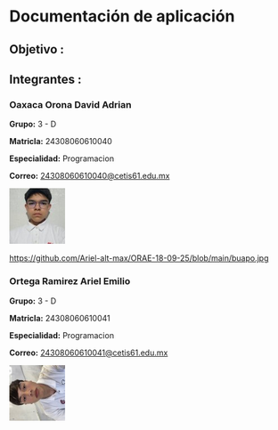 # Documentación de aplicación

## Objetivo : 





## Integrantes : 

### Oaxaca Orona David Adrian

**Grupo:** 3 - D

**Matricla:** 24308060610040

**Especialidad:** Programacion

**Correo:** 24308060610040@cetis61.edu.mx

![Oaxaca Orona David Adrian foto](https://github.com/Davidoaxacacetis/html/blob/main/f11.jpg)

https://github.com/Ariel-alt-max/ORAE-18-09-25/blob/main/buapo.jpg

### Ortega Ramirez Ariel Emilio

**Grupo:** 3 - D

**Matricla:** 24308060610041

**Especialidad:** Programacion

**Correo:** 24308060610041@cetis61.edu.mx

![Oaxaca Orona David Adrian foto](https://github.com/Ariel-alt-max/ORAE-18-09-25/blob/main/buapo.jpg)
